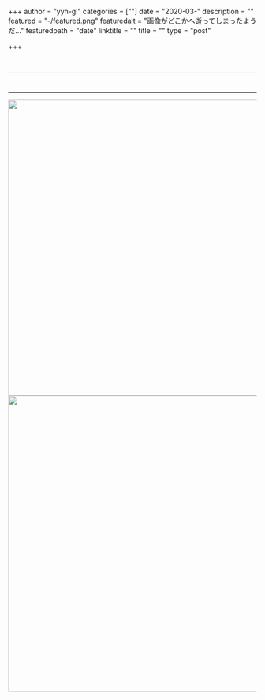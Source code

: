 +++
author = "yyh-gl"
categories = [""]
date = "2020-03-"
description = ""
featured = "-/featured.png"
featuredalt = "画像がどこかへ逝ってしまったようだ…"
featuredpath = "date"
linktitle = ""
title = ""
type = "post"

+++


<br>

---
# 
---









<img src="http://localhost:1313/tech-blog/img/tech-blog/2020/03/-/-" width="600">
<img src="https://yyh-gl.github.io/tech-blog/img/tech-blog/2020/03/-/-" width="600">
